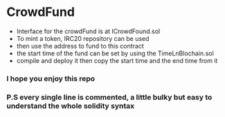 # CrowdFund

* Interface for the crowdFund is at ICrowdFound.sol
* To mint a token, IRC20 repository can be used
* then use the address to fund to this contract
* the start time of the fund can be set by using the TimeLnBlochain.sol 
* compile and deploy it then copy the start time and the end time from it



### I hope you enjoy  this repo 
### P.S every single line is commented, a little bulky but easy to understand the whole solidity syntax